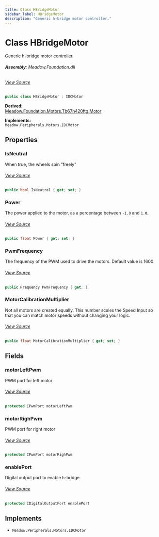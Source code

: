 ```yaml
---
title: Class HBridgeMotor
sidebar_label: HBridgeMotor
description: "Generic h-bridge motor controller."
---
```

# Class HBridgeMotor
Generic h-bridge motor controller.

###### **Assembly**: Meadow.Foundation.dll
###### [View Source](https://github.com/WildernessLabs/Meadow.Foundation.git/blob/develop/Source/Meadow.Foundation.Core/Motors/HBridgeMotor.cs#L11)
```csharp title="Declaration"
public class HBridgeMotor : IDCMotor
```
**Derived:**  
[Meadow.Foundation.Motors.Tb67h420ftg.Motor](../Meadow.Foundation.Motors/Tb67h420ftg.Motor)

**Implements:**  
`Meadow.Peripherals.Motors.IDCMotor`

## Properties
### IsNeutral
When true, the wheels spin "freely"
###### [View Source](https://github.com/WildernessLabs/Meadow.Foundation.git/blob/develop/Source/Meadow.Foundation.Core/Motors/HBridgeMotor.cs#L31)
```csharp title="Declaration"
public bool IsNeutral { get; set; }
```
### Power
The power applied to the motor, as a percentage between
`-1.0` and `1.0`.
###### [View Source](https://github.com/WildernessLabs/Meadow.Foundation.git/blob/develop/Source/Meadow.Foundation.Core/Motors/HBridgeMotor.cs#L48)
```csharp title="Declaration"
public float Power { get; set; }
```
### PwmFrequency
The frequency of the PWM used to drive the motors. 
Default value is 1600.
###### [View Source](https://github.com/WildernessLabs/Meadow.Foundation.git/blob/develop/Source/Meadow.Foundation.Core/Motors/HBridgeMotor.cs#L77)
```csharp title="Declaration"
public Frequency PwmFrequency { get; }
```
### MotorCalibrationMultiplier
Not all motors are created equally. This number scales the Speed Input so
that you can match motor speeds without changing your logic.
###### [View Source](https://github.com/WildernessLabs/Meadow.Foundation.git/blob/develop/Source/Meadow.Foundation.Core/Motors/HBridgeMotor.cs#L83)
```csharp title="Declaration"
public float MotorCalibrationMultiplier { get; set; }
```
## Fields
### motorLeftPwm
PWM port for left motor
###### [View Source](https://github.com/WildernessLabs/Meadow.Foundation.git/blob/develop/Source/Meadow.Foundation.Core/Motors/HBridgeMotor.cs#L18)
```csharp title="Declaration"
protected IPwmPort motorLeftPwm
```
### motorRighPwm
PWM port for right motor
###### [View Source](https://github.com/WildernessLabs/Meadow.Foundation.git/blob/develop/Source/Meadow.Foundation.Core/Motors/HBridgeMotor.cs#L22)
```csharp title="Declaration"
protected IPwmPort motorRighPwm
```
### enablePort
Digital output port to enable h-bridge
###### [View Source](https://github.com/WildernessLabs/Meadow.Foundation.git/blob/develop/Source/Meadow.Foundation.Core/Motors/HBridgeMotor.cs#L26)
```csharp title="Declaration"
protected IDigitalOutputPort enablePort
```

## Implements

* `Meadow.Peripherals.Motors.IDCMotor`
